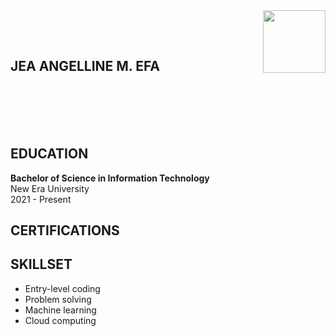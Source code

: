 <img align="right" width="100" height="100" src="https://upload.wikimedia.org/wikipedia/en/thumb/c/c6/New_Era_University.svg/175px-New_Era_University.svg.png">

<br></br>
## JEA ANGELLINE M. EFA
<br></br>
<br></br>
## EDUCATION
**Bachelor of Science in Information Technology** <br>
New Era University <br>
2021 - Present

## CERTIFICATIONS

## SKILLSET
+ Entry-level coding
+ Problem solving
+ Machine learning
+ Cloud computing


